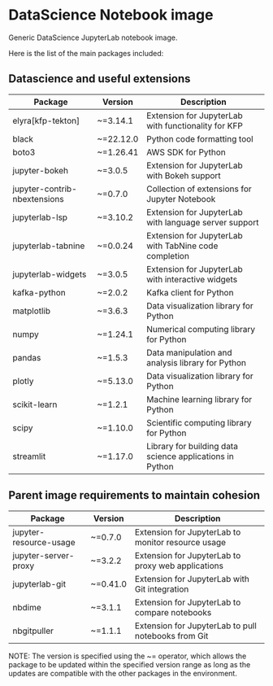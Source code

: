 # DataScience Notebook image

Generic DataScience JupyterLab notebook image.

Here is the list of the main packages included:

## Datascience and useful extensions

| Package        | Version       | Description                                            |
|----------------|---------------|--------------------------------------------------------|
| elyra[kfp-tekton] | ~=3.14.1      | Extension for JupyterLab with functionality for KFP     |
| black          | ~=22.12.0     | Python code formatting tool                             |
| boto3          | ~=1.26.41     | AWS SDK for Python                                     |
| jupyter-bokeh  | ~=3.0.5       | Extension for JupyterLab with Bokeh support            |
| jupyter-contrib-nbextensions | ~=0.7.0 | Collection of extensions for Jupyter Notebook          |
| jupyterlab-lsp | ~=3.10.2      | Extension for JupyterLab with language server support  |
| jupyterlab-tabnine | ~=0.0.24  | Extension for JupyterLab with TabNine code completion  |
| jupyterlab-widgets | ~=3.0.5   | Extension for JupyterLab with interactive widgets      |
| kafka-python   | ~=2.0.2       | Kafka client for Python                                |
| matplotlib     | ~=3.6.3       | Data visualization library for Python                   |
| numpy          | ~=1.24.1      | Numerical computing library for Python                 |
| pandas         | ~=1.5.3       | Data manipulation and analysis library for Python      |
| plotly         | ~=5.13.0      | Data visualization library for Python                   |
| scikit-learn   | ~=1.2.1       | Machine learning library for Python                     |
| scipy          | ~=1.10.0       | Scientific computing library for Python                |
| streamlit      | ~=1.17.0      | Library for building data science applications in Python |

## Parent image requirements to maintain cohesion

| Package               | Version       | Description                                            |
|-----------------------|---------------|--------------------------------------------------------|
| jupyter-resource-usage | ~=0.7.0      | Extension for JupyterLab to monitor resource usage     |
| jupyter-server-proxy   | ~=3.2.2      | Extension for JupyterLab to proxy web applications      |
| jupyterlab-git         | ~=0.41.0     | Extension for JupyterLab with Git integration          |
| nbdime                 | ~=3.1.1      | Extension for JupyterLab to compare notebooks          |
| nbgitpuller            | ~=1.1.1      | Extension for JupyterLab to pull notebooks from Git    |

NOTE: The version is specified using the ~= operator, which allows the package to be updated within the specified version range as long as the updates are compatible with the other packages in the environment.
